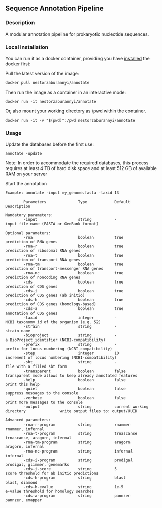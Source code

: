 ## Sequence Annotation Pipeline

### Description

A modular annotation pipeline for prokaryotic nucleotide sequences.

### Local installation

You can run it as a docker container, providing you have [installed](https://docs.docker.com/install/linux/docker-ce/ubuntu/#install-docker-ce) the docker first:

Pull the latest version of the image:

```docker pull nestorzaburannyi/annotate```

Then run the image as a container in an interactive mode:

```docker run -it nestorzaburannyi/annotate```

Or, also mount your working directory as /pwd within the container.

```docker run -it -v "$(pwd)":/pwd nestorzaburannyi/annotate```

### Usage

Update the databases before the first use:

```annotate -update```

Note: In order to accommodate the required databases, this process requires at least 4 TB of hard disk space and at least 512 GB of available RAM on your server

Start the annotation

```Usage: annotate -input <input_file> [OPTIONS]
Example: annotate -input my_genome.fasta -taxid 13

        Parameters              Type            Default                                 Description

Mandatory parameters:
        -input                  string          -                                       input file name (FASTA or GenBank format)

Optional parameters:
        -rna                    boolean         true                                    prediction of RNA genes
        -rna-r                  boolean         true                                    prediction of ribosomal RNA genes
        -rna-t                  boolean         true                                    prediction of transport RNA genes
        -rna-tm                 boolean         true                                    prediction of transport-messenger RNA genes
        -rna-nc                 boolean         true                                    prediction of noncoding RNA genes
        -cds                    boolean         true                                    prediction of CDS genes
        -cds-i                  boolean         true                                    prediction of CDS genes (ab initio)
        -cds-h                  boolean         true                                    prediction of CDS genes (homology-based)
        -cds-a                  boolean         true                                    annotation of CDS genes
        -taxid                  integer         -                                       NCBI taxonomy id of the organism (e.g. 52)
        -strain                 string          -                                       strain name
        -bioproject             string          -                                       a BioProject identifier (NCBI-compatibility)
        -prefix                 string          -                                       prefix for locus numbering (NCBI-compatibility)
        -step                   integer         10                                      increment of locus numbering (NCBI-compatibility)
        -sbt                    string          -                                       file with a filled sbt form
        -transparent            boolean         false                                   transparent mode allows to keep already annotated features
        -help                   boolean         false                                   print this help
        -quiet                  boolean         false                                   suppress messages to the console
        -verbose                boolean         false                                   print more messages to the console
        -output                 string          current working directory               write output files to: output/UUID

Advanced parameters:
        -rna-r-program          string          rnammer                                 rnammer, infernal
        -rna-t-program          string          trnascanse                              trnascanse, aragorn, infernal
        -rna-tm-program         string          aragorn                                 aragorn, infernal
        -rna-nc-program         string          infernal                                infernal
        -cds-i-program          string          prodigal                                prodigal, glimmer, genemarks
        -cds-i-score            string          5                                       score threshold for ab initio predictions
        -cds-h-program          string          blast                                   blast, diamond
        -cds-h-evalue           string          1e-5                                    e-value threshold for homology searches
        -cds-a-program          string          pannzer                                 pannzer, emapper
```
